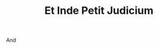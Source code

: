 ---
title: Et Inde Petit Judicium
letter: E
permalink: "/definitions/bld-et-inde-petit-judicium.html"
body: And
published_at: '2018-07-07'
source: Black's Law Dictionary 2nd Ed (1910)
layout: post
---